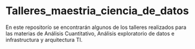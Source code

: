 # Talleres_maestria_ciencia_de_datos
En este repositorío se encontrarán algunos de los talleres realizados para las materias de Análisis Cuantitativo, Análisis exploratorio de datos e infrastructura y arquitectura TI.
